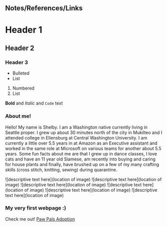 ## Notes/References/Links


# Header 1
## Header 2
### Header 3

- Bulleted
- List

1. Numbered
2. List

**Bold** and _Italic_ and `Code` text


### About me!

Hello! My name is Shelby. I am a Washington native currently living in Seattle proper. I grew up about 30 minutes north of the city in Mukilteo and I attended college in Ellensburg at Central Washington University. I am currently a little over 5.5 years in at Amazon as an Executive assistant and worked in the same role at Microsoft on various teams for another about 5.5 years. Some fun facts about me are that I grew up in dance classes, I love cats and have an 11 year old Siamese, am recently into buying and caring for house plants and finally, have brushed up on a few of my many crafting skills (cross stitch, knitting, sewing) during quarantine.

![descriptive text here](location of image) ![descriptive text here](location of image) ![descriptive text here](location of image)
![descriptive text here](location of image) ![descriptive text here](location of image) ![descriptive text here](location of image)

### My very first webpage :)

Check me out! [Paw Pals Adoption](https://pawpalsadopt.shelbyharner.repl.co/)
